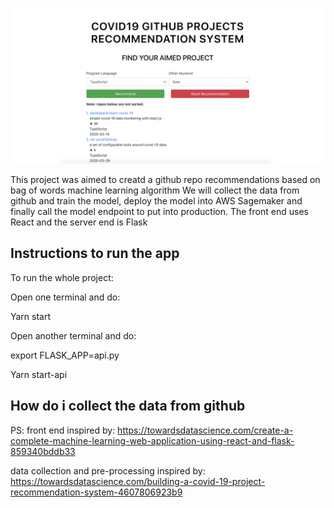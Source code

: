 ![GitHub Logo](/home.png)

This project was aimed to creatd a github repo recommendations based on bag of words machine learning algorithm
We will collect the data from github and train the model, deploy the model into AWS Sagemaker and finally call the 
model endpoint to put into production. The front end uses React and the server end is Flask

## Instructions to run the app

To run the whole project:

Open one terminal and do:

Yarn start

Open another terminal and do:

export FLASK_APP=api.py

Yarn start-api

## How do i collect the data from github



PS: 
front end inspired by: https://towardsdatascience.com/create-a-complete-machine-learning-web-application-using-react-and-flask-859340bddb33
    
data collection and pre-processing inspired by: https://towardsdatascience.com/building-a-covid-19-project-recommendation-system-4607806923b9
